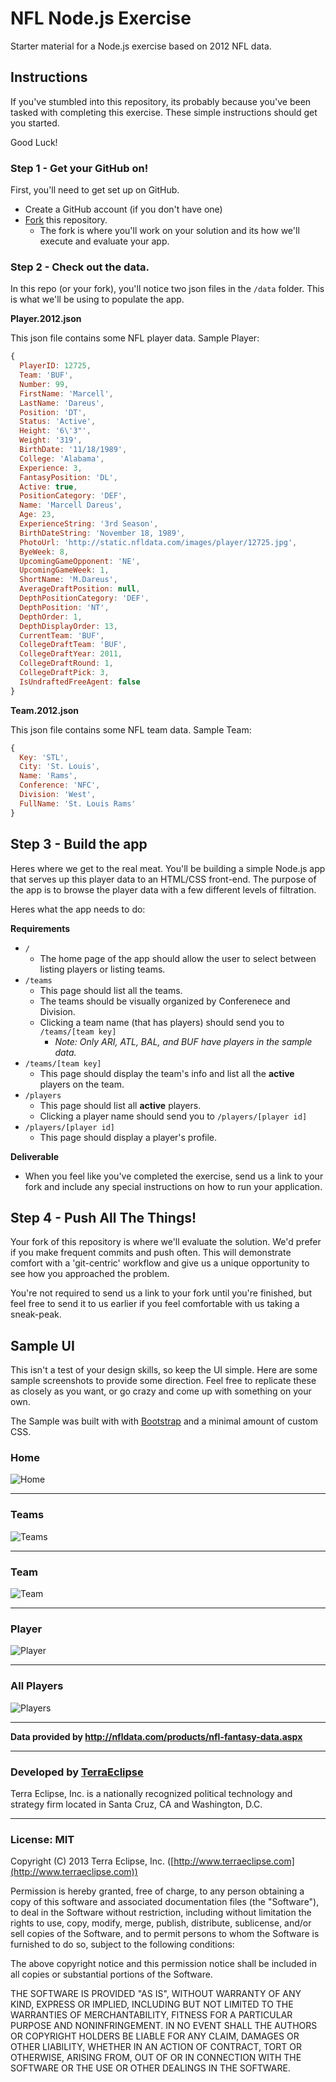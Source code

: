 NFL Node.js Exercise
====================

Starter material for a Node.js exercise based on 2012 NFL data.

Instructions
------------

If you've stumbled into this repository, its probably because you've been tasked
with completing this exercise. These simple instructions should get you started.

Good Luck!

### Step 1 - Get your GitHub on!

First, you'll need to get set up on GitHub.

- Create a GitHub account (if you don't have one)
- [Fork](https://help.github.com/articles/fork-a-repo) this repository.
  - The fork is where you'll work on your solution and its how we'll execute
    and evaluate your app.

### Step 2 - Check out the data.

In this repo (or your fork), you'll notice two json files in the `/data` folder.
This is what we'll be using to populate the app.

**Player.2012.json**

This json file contains some NFL player data. Sample Player:

```js
{
  PlayerID: 12725,
  Team: 'BUF',
  Number: 99,
  FirstName: 'Marcell',
  LastName: 'Dareus',
  Position: 'DT',
  Status: 'Active',
  Height: '6\'3"',
  Weight: '319',
  BirthDate: '11/18/1989',
  College: 'Alabama',
  Experience: 3,
  FantasyPosition: 'DL',
  Active: true,
  PositionCategory: 'DEF',
  Name: 'Marcell Dareus',
  Age: 23,
  ExperienceString: '3rd Season',
  BirthDateString: 'November 18, 1989',
  PhotoUrl: 'http://static.nfldata.com/images/player/12725.jpg',
  ByeWeek: 8,
  UpcomingGameOpponent: 'NE',
  UpcomingGameWeek: 1,
  ShortName: 'M.Dareus',
  AverageDraftPosition: null,
  DepthPositionCategory: 'DEF',
  DepthPosition: 'NT',
  DepthOrder: 1,
  DepthDisplayOrder: 13,
  CurrentTeam: 'BUF',
  CollegeDraftTeam: 'BUF',
  CollegeDraftYear: 2011,
  CollegeDraftRound: 1,
  CollegeDraftPick: 3,
  IsUndraftedFreeAgent: false
}
```

**Team.2012.json**

This json file contains some NFL team data. Sample Team:

```js
{
  Key: 'STL',
  City: 'St. Louis',
  Name: 'Rams',
  Conference: 'NFC',
  Division: 'West',
  FullName: 'St. Louis Rams'
}
```

## Step 3 - Build the app

Heres where we get to the real meat. You'll be building a simple Node.js app
that serves up this player data to an HTML/CSS front-end. The purpose of the
app is to browse the player data with a few different levels of filtration.

Heres what the app needs to do:

**Requirements**

- `/`
  - The home page of the app should allow the user to select between listing
    players or listing teams.
- `/teams`
  - This page should list all the teams.
  - The teams should be visually organized by Conferenece and Division.
  - Clicking a team name (that has players) should send you to `/teams/[team key]`
      - *Note: Only ARI, ATL, BAL, and BUF have players in the sample data.*
- `/teams/[team key]`
  - This page should display the team's info and list all
    the **active** players on the team.
- `/players`
  - This page should list all **active** players.
  - Clicking a player name should send you to `/players/[player id]`
- `/players/[player id]`
  - This page should display a player's profile.

**Deliverable**

- When you feel like you've completed the exercise, send us a link to your fork
  and include any special instructions on how to run your application.

## Step 4 - Push All The Things!

Your fork of this repository is where we'll evaluate the solution. We'd prefer
if you make frequent commits and push often. This will demonstrate comfort with
a 'git-centric' workflow and give us a unique opportunity to see how you
approached the problem.

You're not required to send us a link to your fork until you're finished, but
feel free to send it to us earlier if you feel comfortable with us taking a
sneak-peak.


Sample UI
---------

This isn't a test of your design skills, so keep the UI simple. Here are some
sample screenshots to provide some direction. Feel free to replicate these as
closely as you want, or go crazy and come up with something on your own.

The Sample was built with with [Bootstrap](http://getbootstrap.com/) and a
minimal amount of custom CSS.

### Home
![Home](https://raw.github.com/cpsubrian/nfl-exercise/master/screens/screen-home.png)

- - -
### Teams
![Teams](https://raw.github.com/cpsubrian/nfl-exercise/master/screens/screen-teams.png)

- - -
### Team
![Team](https://raw.github.com/cpsubrian/nfl-exercise/master/screens/screen-team.png)

- - -
### Player
![Player](https://raw.github.com/cpsubrian/nfl-exercise/master/screens/screen-player.png)

- - -
### All Players
![Players](https://raw.github.com/cpsubrian/nfl-exercise/master/screens/screen-players.png)


- - -

**Data provided by http://nfldata.com/products/nfl-fantasy-data.aspx**

- - -

### Developed by [TerraEclipse](https://github.com/TerraEclipse)

Terra Eclipse, Inc. is a nationally recognized political technology and
strategy firm located in Santa Cruz, CA and Washington, D.C.

- - -

### License: MIT
Copyright (C) 2013 Terra Eclipse, Inc. ([http://www.terraeclipse.com](http://www.terraeclipse.com))

Permission is hereby granted, free of charge, to any person obtaining a copy
of this software and associated documentation files (the &quot;Software&quot;), to deal
in the Software without restriction, including without limitation the rights
to use, copy, modify, merge, publish, distribute, sublicense, and/or sell
copies of the Software, and to permit persons to whom the Software is furnished
to do so, subject to the following conditions:

The above copyright notice and this permission notice shall be included in
all copies or substantial portions of the Software.

THE SOFTWARE IS PROVIDED &quot;AS IS&quot;, WITHOUT WARRANTY OF ANY KIND, EXPRESS OR
IMPLIED, INCLUDING BUT NOT LIMITED TO THE WARRANTIES OF MERCHANTABILITY,
FITNESS FOR A PARTICULAR PURPOSE AND NONINFRINGEMENT. IN NO EVENT SHALL THE
AUTHORS OR COPYRIGHT HOLDERS BE LIABLE FOR ANY CLAIM, DAMAGES OR OTHER
LIABILITY, WHETHER IN AN ACTION OF CONTRACT, TORT OR OTHERWISE, ARISING FROM,
OUT OF OR IN CONNECTION WITH THE SOFTWARE OR THE USE OR OTHER DEALINGS IN THE
SOFTWARE.